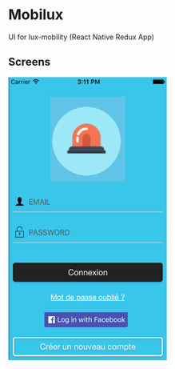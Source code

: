 # Mobilux
UI for lux-mobility (React Native Redux App)

## Screens

 ![ios-demo](/Screenshots/iOS/login.png)
